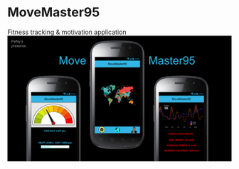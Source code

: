 # MoveMaster95
Fitness tracking &amp; motivation application
![Mockup Image](launch/mockup_new.png)
